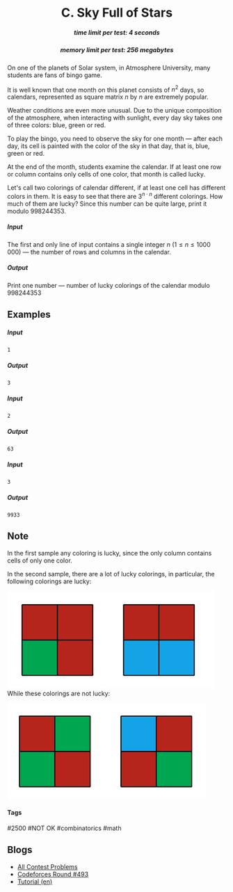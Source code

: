 <h1 style='text-align: center;'> C. Sky Full of Stars</h1>

<h5 style='text-align: center;'>time limit per test: 4 seconds</h5>
<h5 style='text-align: center;'>memory limit per test: 256 megabytes</h5>

On one of the planets of Solar system, in Atmosphere University, many students are fans of bingo game.

It is well known that one month on this planet consists of $n^2$ days, so calendars, represented as square matrix $n$ by $n$ are extremely popular.

Weather conditions are even more unusual. Due to the unique composition of the atmosphere, when interacting with sunlight, every day sky takes one of three colors: blue, green or red.

To play the bingo, you need to observe the sky for one month — after each day, its cell is painted with the color of the sky in that day, that is, blue, green or red.

At the end of the month, students examine the calendar. If at least one row or column contains only cells of one color, that month is called lucky.

Let's call two colorings of calendar different, if at least one cell has different colors in them. It is easy to see that there are $3^{n \cdot n}$ different colorings. How much of them are lucky? Since this number can be quite large, print it modulo $998244353$.

##### Input

The first and only line of input contains a single integer $n$ ($1 \le n \le 1000\,000$) — the number of rows and columns in the calendar.

##### Output

Print one number — number of lucky colorings of the calendar modulo $998244353$

## Examples

##### Input


```text
1  

```
##### Output


```text
3  

```
##### Input


```text
2  

```
##### Output


```text
63  

```
##### Input


```text
3  

```
##### Output


```text
9933  

```
## Note

In the first sample any coloring is lucky, since the only column contains cells of only one color.

In the second sample, there are a lot of lucky colorings, in particular, the following colorings are lucky:

 ![](images/8888f358b84d874a81d7942267624096a5675e27.png) While these colorings are not lucky:

 ![](images/ed4122c44a5113bd2dc5bc757f32dd1364c7b488.png) 

#### Tags 

#2500 #NOT OK #combinatorics #math 

## Blogs
- [All Contest Problems](../Codeforces_Round_493_(Div._1).md)
- [Codeforces Round #493](../blogs/Codeforces_Round_493.md)
- [Tutorial (en)](../blogs/Tutorial_(en).md)
